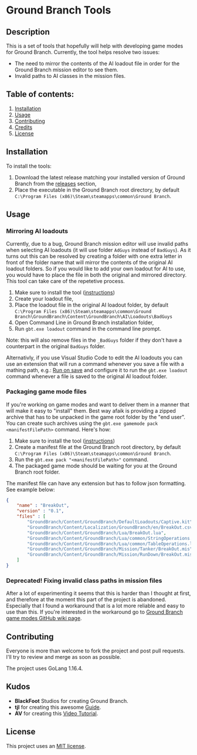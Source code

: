 # Ground Branch Tools

## Description

This is a set of tools that hopefully will help with developing game modes for
Ground Branch. Currently, the tool helps resolve two issues:

* The need to mirror the contents of the AI loadout file in order for the Ground
Branch mission editor to see them.
* Invalid paths to AI classes in the mission files.

## Table of contents:

1. [Installation](#installation)
2. [Usage](#usage)
3. [Contributing](#contributing)
4. [Credits](#credits)
5. [License](#license)

## Installation

To install the tools:

1. Download the latest release matching your installed version of Ground Branch
from the [releases](https://github.com/JakBaranowski/gb-tools/releases) section,
2. Place the executable in the Ground Branch root directory, by default 
`C:\Program Files (x86)\Steam\steamapps\common\Ground Branch`.

## Usage

### Mirroring AI loadouts

Currently, due to a bug, Ground Branch mission editor will use invalid paths when
selecting AI loadouts (it will use folder `AdGuys` instead of `BadGuys`). As it 
turns out this can be resolved by creating a folder with one extra letter in front
of the folder name that will mirror the contents of the original AI loadout folders.
So if you would like to add your own loadout for AI to use, you would have to place
the file in both the original and mirrored directory. This tool can take care of
the repetetive process. 

1. Make sure to install the tool ([instructions](#installation))
2. Create your loadout file,
2. Place the loadout file in the original AI loadout folder, by default 
`C:\Program Files (x86)\Steam\steamapps\common\Ground Branch\GroundBranch\Content\GroundBranch\AI\Loadouts\BadGuys`
3. Open Command Line in Ground Branch installation folder,
4. Run `gbt.exe loadout` command in the command line prompt.

Note: this will also remove files in the `_BadGuys` folder if they don't have a 
counterpart in the original `BadGuys` folder.

Alternativly, if you use Visual Studio Code to edit the AI loadouts you can use an
extension that will run a command whenever you save a file with a mathing path,
e.g.: [Run on save](https://marketplace.visualstudio.com/items?itemName=emeraldwalk.RunOnSave)
and configure it to run the `gbt.exe loadout` command whenever a file is saved to the 
original AI loadout folder.

### Packaging game mode files

If you're working on game modes and want to deliver them in a manner that will
make it easy to "install" them. Best way afaik is providing a zipped archive that
has to be unpacked in the game root folder by the "end user". You can create 
such archives using the `gbt.exe gamemode pack <manifestFilePath>` command. 
Here's how:

1. Make sure to install the tool ([instructions](#installation))
2. Create a manifest file at the Ground Branch root directory, by default 
`C:\Program Files (x86)\Steam\steamapps\common\Ground Branch`.
3. Run the `gbt.exe pack "<manifestFilePath>"` command.
4. The packaged game mode should be waiting for you at the Ground Branch root folder.

The manifest file can have any extension but has to follow json formatting. See
example below:

```json
{
    "name" : "BreakOut",
    "version" : "0.1",
    "files" : [
        "GroundBranch/Content/GroundBranch/DefaultLoadouts/Captive.kit",
        "GroundBranch/Content/Localization/GroundBranch/en/BreakOut.csv",
        "GroundBranch/Content/GroundBranch/Lua/BreakOut.lua",
        "GroundBranch/Content/GroundBranch/Lua/common/StringOperations.lua",
        "GroundBranch/Content/GroundBranch/Lua/common/TableOperations.lua",
        "GroundBranch/Content/GroundBranch/Mission/Tanker/BreakOut.mis",
        "GroundBranch/Content/GroundBranch/Mission/RunDown/BreakOut.mis"
    ]
}
```

### Deprecated! Fixing invalid class paths in mission files

After a lot of experimenting it seems that this is harder than I thought at first,
and therefore at the moment this part of the project is abandoned. Especially 
that I found a workaround that is a lot more reliable and easy to use than this.
If you're interested in the workaround go to 
[Ground Branch game modes GitHub wiki page](https://github.com/JakBaranowski/ground-branch-game-modes/wiki/mission-ai-class-workaround).

## Contributing

Everyone is more than welcome to fork the project and post pull requests. I'll try
to review and merge as soon as possible.

The project uses GoLang 1.16.4.

## Kudos

* **BlackFoot** Studios for creating Ground Branch.
* **tjl** for creating this awesome 
[Guide](https://steamcommunity.com/sharedfiles/filedetails/?id=2461956424).
* **AV** for creating this [Video Tutorial](https://www.youtube.com/playlist?list=PLle5osICJhZJwHxGOb1iBXoyu_uk9yXMY).

## License

This project uses an [MIT license](license.md).
